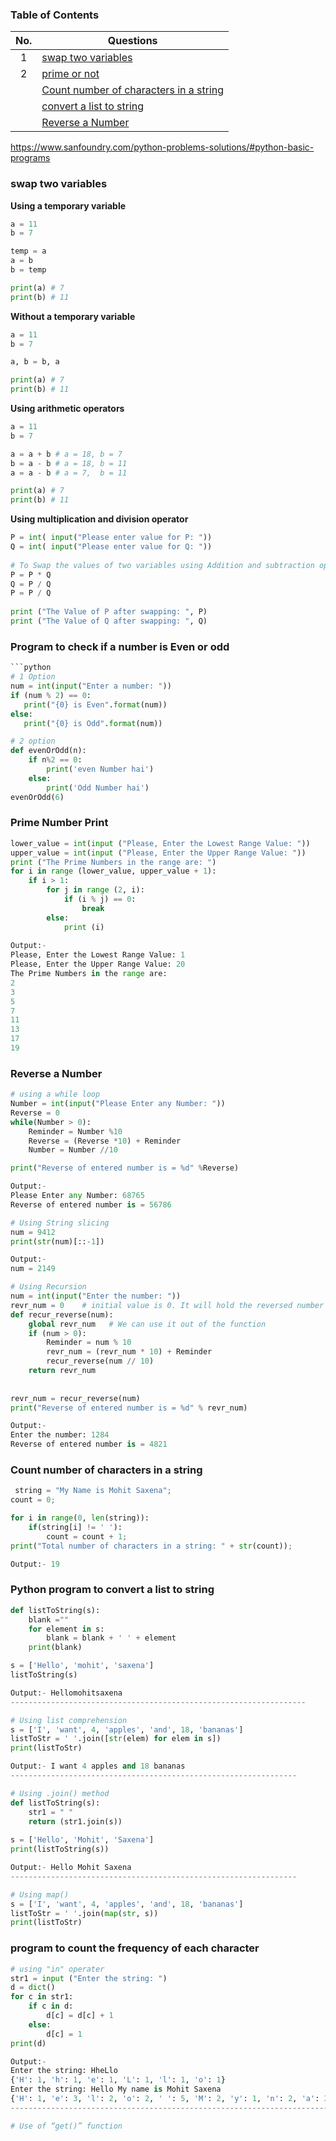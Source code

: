 ### Table of Contents

|  No.  | Questions                                                                         |
| :---: | --------------------------------------------------------------------------------- |
|   1   | [swap two variables](#swap-two-variables)                                         |
|   2   | [prime or not](#program-to-check-if-a-number-is-even-or-odd)                      |
|       | [Count number of characters in a string](#count-number-of-characters-in-a-string) |
|       | [convert a list to string](#python-program-to-convert-a-list-to-string)           |
|       | [Reverse a Number](#reverse-a-number)                                             |


https://www.sanfoundry.com/python-problems-solutions/#python-basic-programs

### swap two variables
__Using a temporary variable__
```python
a = 11
b = 7

temp = a
a = b
b = temp

print(a) # 7
print(b) # 11
```
__Without a temporary variable__
```python
a = 11
b = 7

a, b = b, a

print(a) # 7
print(b) # 11
```
__Using arithmetic operators__
```python
a = 11
b = 7

a = a + b # a = 18, b = 7
b = a - b # a = 18, b = 11
a = a - b # a = 7,  b = 11

print(a) # 7
print(b) # 11
```
__Using multiplication and division operator__
```python
P = int( input("Please enter value for P: "))  
Q = int( input("Please enter value for Q: "))  
   
# To Swap the values of two variables using Addition and subtraction operator  
P = P * Q    
Q = P / Q   
P = P / Q  
   
print ("The Value of P after swapping: ", P)  
print ("The Value of Q after swapping: ", Q)
```

### Program to check if a number is Even or odd
```python
```python
# 1 Option
num = int(input("Enter a number: "))
if (num % 2) == 0:
   print("{0} is Even".format(num))
else:
   print("{0} is Odd".format(num))

# 2 option
def evenOrOdd(n):
    if n%2 == 0:
        print('even Number hai')
    else:
        print('Odd Number hai')
evenOrOdd(6)
```

### Prime Number Print
```python
lower_value = int(input ("Please, Enter the Lowest Range Value: "))  
upper_value = int(input ("Please, Enter the Upper Range Value: "))  
print ("The Prime Numbers in the range are: ")
for i in range (lower_value, upper_value + 1):  
    if i > 1:  
        for j in range (2, i):
            if (i % j) == 0:  
                break  
        else:  
            print (i)  
			
Output:-
Please, Enter the Lowest Range Value: 1
Please, Enter the Upper Range Value: 20
The Prime Numbers in the range are: 
2
3
5
7
11
13
17
19
```

### Reverse a Number
```python
# using a while loop
Number = int(input("Please Enter any Number: "))
Reverse = 0
while(Number > 0):
    Reminder = Number %10
    Reverse = (Reverse *10) + Reminder
    Number = Number //10

print("Reverse of entered number is = %d" %Reverse)

Output:-
Please Enter any Number: 68765
Reverse of entered number is = 56786

# Using String slicing
num = 9412
print(str(num)[::-1])

Output:-
num = 2149

# Using Recursion
num = int(input("Enter the number: "))  
revr_num = 0    # initial value is 0. It will hold the reversed number  
def recur_reverse(num):  
    global revr_num   # We can use it out of the function  
    if (num > 0):  
        Reminder = num % 10  
        revr_num = (revr_num * 10) + Reminder  
        recur_reverse(num // 10)  
    return revr_num  
  
  
revr_num = recur_reverse(num)  
print("Reverse of entered number is = %d" % revr_num)

Output:- 
Enter the number: 1284
Reverse of entered number is = 4821
```

### Count number of characters in a string
```python
 string = "My Name is Mohit Saxena";
count = 0;

for i in range(0, len(string)):
    if(string[i] != ' '):
        count = count + 1;
print("Total number of characters in a string: " + str(count));

Output:- 19
```
### Python program to convert a list to string
```python
def listToString(s):
    blank =""
    for element in s:
        blank = blank + ' ' + element
    print(blank)

s = ['Hello', 'mohit', 'saxena']
listToString(s)

Output:- Hellomohitsaxena
------------------------------------------------------------------

# Using list comprehension 
s = ['I', 'want', 4, 'apples', 'and', 18, 'bananas']
listToStr = ' '.join([str(elem) for elem in s])
print(listToStr)

Output:- I want 4 apples and 18 bananas
----------------------------------------------------------------

# Using .join() method 
def listToString(s):
    str1 = " "
    return (str1.join(s))
    
s = ['Hello', 'Mohit', 'Saxena']
print(listToString(s))

Output:- Hello Mohit Saxena
----------------------------------------------------------------

# Using map()
s = ['I', 'want', 4, 'apples', 'and', 18, 'bananas']
listToStr = ' '.join(map(str, s))
print(listToStr)
```


### program to count the frequency of each character
```python
# using "in" operater
str1 = input ("Enter the string: ")
d = dict()
for c in str1:
    if c in d:
        d[c] = d[c] + 1
    else:
        d[c] = 1
print(d)

Output:- 
Enter the string: HheLlo
{'H': 1, 'h': 1, 'e': 1, 'L': 1, 'l': 1, 'o': 1}
Enter the string: Hello My name is Mohit Saxena
{'H': 1, 'e': 3, 'l': 2, 'o': 2, ' ': 5, 'M': 2, 'y': 1, 'n': 2, 'a': 3, 'm': 1, 'i': 2, 's': 1, 'h': 1, 't': 1, 'S': 1, 'x': 1}
----------------------------------------------------------------------------

# Use of “get()” function

```
